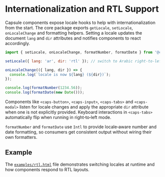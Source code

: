 # Internationalization and RTL Support

Capsule components expose locale hooks to help with internationalization
from the start. The core package exports `getLocale`, `setLocale`,
`onLocaleChange` and formatting helpers. Setting a locale updates the document
`lang` and `dir` attributes and notifies components to react accordingly.

```js
import { setLocale, onLocaleChange, formatNumber, formatDate } from '@capsule-ui/core';

setLocale({ lang: 'ar', dir: 'rtl' }); // switch to Arabic right‑to‑left

onLocaleChange(({ lang, dir }) => {
  console.log(`locale is now ${lang} (${dir})`);
});

console.log(formatNumber(1234.56));
console.log(formatDate(new Date()));
```

Components like `<caps-button>`, `<caps-input>`, `<caps-tabs>` and
`<caps-modal>` listen for locale changes and apply the appropriate `dir`
attribute when one is not explicitly provided. Keyboard interactions in
`<caps-tabs>` automatically flip when running in right‑to‑left mode.

`formatNumber` and `formatDate` use `Intl` to provide locale‑aware number and
date formatting, so consumers get consistent output without wiring their own
formatters.

## Example

The [`examples/rtl.html`](../examples/rtl.html) file demonstrates switching
locales at runtime and how components respond to RTL layouts.
